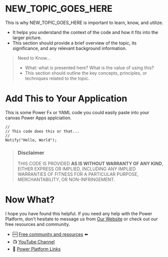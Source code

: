 # NEW_TOPIC_GOES_HERE

This is why NEW_TOPIC_GOES_HERE is important to learn, know, and utilize. 
- It helps you understand the context of the code and how it fits into the larger picture. 
- This section should provide a brief overview of the topic, its significance, and any relevant background information.

> Need to Know...
> - What: what is presented here? What is the value of using this?
> - This section should outline the key concepts, principles, or techniques related to the topic.

# Add This to Your Application

This is some Power Fx or YAML code you could easily paste into your canvas Power Apps applciation.

```PowerFx
//
// This code does this or that...
// 
Notify("Hello, World");
```

>### Disclaimer
>THIS CODE IS PROVIDED **AS IS WITHOUT WARRANTY OF ANY KIND**, EITHER EXPRESS OR IMPLIED, INCLUDING ANY IMPLIED WARRANTIES OF FITNESS FOR A PARTICULAR PURPOSE, MERCHANTABILITY, OR NON-INFRINGEMENT.

# Now What?

I hope you have found this helpful. If you need any help with the Power Platform, don't hesitate to message us from [Our Website](https://superpowerlabs.co) or check out our free resources and community.
- 🆓 [Free community and resources](https://tinyurl.com/DarrensStuffFree) ⬅️
- 📺 [YouTube Channel](https://youtube.com/superpowerlabs)
- 📖 [Power Platform Links](https://powerplatformlinks.com/)



